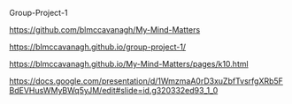 Group-Project-1

https://github.com/blmccavanagh/My-Mind-Matters

https://blmccavanagh.github.io/group-project-1/

https://blmccavanagh.github.io/My-Mind-Matters/pages/k10.html


https://docs.google.com/presentation/d/1WmzmaA0rD3xuZbfTvsrfgXRb5FBdEVHusWMyBWq5yJM/edit#slide=id.g320332ed93_1_0
